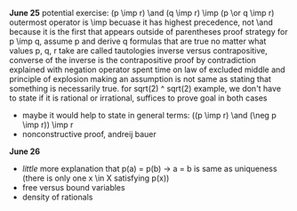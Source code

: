 **June 25**
potential exercise: (p \imp r) \and (q \imp r) \imp (p \or q \imp r)
outermost operator is \imp becuase it has highest precedence, not \and because it is the first that appears outside of parentheses
proof strategy for p \imp q, assume p and derive q
formulas that are true no matter what values p, q, r take are called tautologies
inverse versus contrapositive, converse of the inverse is the contrapositive
proof by contradiction explained with negation operator
spent time on law of excluded middle and principle of explosion
making an assumption is not same as stating that something is necessarily true. for sqrt(2) ^ sqrt(2) example, we don't have to state if it is rational or irrational, suffices to prove goal in both cases
- maybe it would help to state in general terms:
((p \imp r) \and (\neg p \imp r)) \imp r
- nonconstructive proof, andreij bauer

**June 26**
- _little_ more explanation that p(a) = p(b) -> a = b is same as uniqueness (there is only one x \in X satisfying p(x))
- free versus bound variables
- density of rationals
